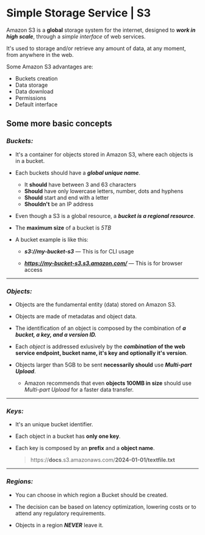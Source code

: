 # Simple Storage Service | S3

Amazon S3 is a **global** storage system for the internet, designed to ***work in high scale***, through a *simple interface* of web services.

It's used to storage and/or retrieve any amount of data, at any moment, from anywhere in the web.

Some Amazon S3 advantages are:
- Buckets creation
- Data storage
- Data download
- Permissions
- Default interface

## Some more basic concepts

### *Buckets:*  
- It's a container for objects stored in Amazon S3, where each objects is in a bucket.

- Each buckets should have a ***global unique name***.
    - It **should** have between 3 and 63 characters
    - **Should** have only lowercase letters, number, dots and hyphens
    - **Should** start and end with a letter
    - **Shouldn't** be an IP address

- Even though a S3 is a global resource, a ***bucket is a regional resource***.

- The **maximum size** of a bucket is *5TB*

- A bucket example is like this:
    - ***s3://my-bucket-s3*** — This is for CLI usage

    - ***https://my-bucket-s3.s3.amazon.com/*** — This is for browser access

---

### *Objects:*
- Objects are the fundamental entity (data) stored on Amazon S3.

- Objects are made of metadatas and object data.

- The identification of an object is composed by the combination of ***a bucket, a key, and a version ID.***

- Each *object* is addressed exlusively by the ***combination* of the web service endpoint, bucket name, it's key and optionally it's version**.

- Objects larger than 5GB to be sent **necessarily should** use ***Multi-part Upload***.
    - Amazon recommends that even **objects 100MB in size** should use *Multi-part Upload* for a faster data transfer.

---

### *Keys:*
- It's an unique bucket identifier.

- Each object in a bucket has **only one key**.

- Each key is composed by an **prefix** and a **object name**.
    > https://**docs**.s3.amazonaws.com/**2024-01-01/textfile.txt**

---

### *Regions:*
- You can choose in which region a Bucket should be created.

- The decision can be based on latency optimization, lowering costs or to attend any regulatory requirements.

- Objects in a region ***NEVER*** leave it.